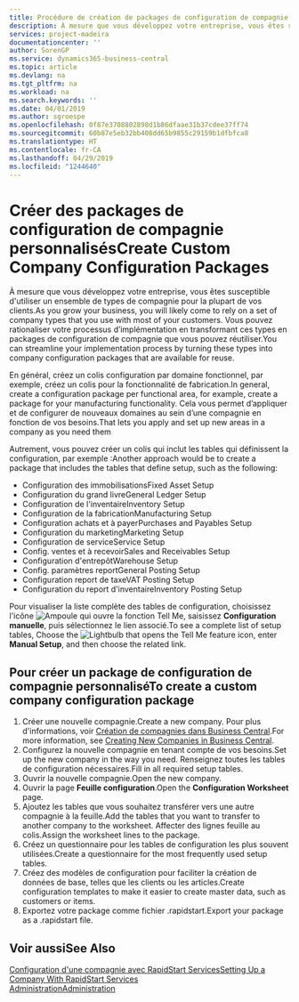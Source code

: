 ```yaml
---
title: Procédure de création de packages de configuration de compagnie personnalisés | Microsoft Docs
description: À mesure que vous développez votre entreprise, vous êtes susceptible d'utiliser un ensemble de types de compagnie pour la plupart de vos clients. Vous pouvez rationaliser votre processus d’implémentation en transformant ces types en packages de configuration de compagnie que vous pouvez réutiliser.
services: project-madeira
documentationcenter: ''
author: SorenGP
ms.service: dynamics365-business-central
ms.topic: article
ms.devlang: na
ms.tgt_pltfrm: na
ms.workload: na
ms.search.keywords: ''
ms.date: 04/01/2019
ms.author: sgroespe
ms.openlocfilehash: 0f87e3708802898d1b86dfaae31b37cdee37ff74
ms.sourcegitcommit: 60b87e5eb32bb408dd65b9855c29159b1dfbfca8
ms.translationtype: HT
ms.contentlocale: fr-CA
ms.lasthandoff: 04/29/2019
ms.locfileid: "1244640"
---
```

# <a name="create-custom-company-configuration-packages"></a><span data-ttu-id="eabdd-104">Créer des packages de configuration de compagnie personnalisés</span><span class="sxs-lookup"><span data-stu-id="eabdd-104">Create Custom Company Configuration Packages</span></span>
<span data-ttu-id="eabdd-105">À mesure que vous développez votre entreprise, vous êtes susceptible d'utiliser un ensemble de types de compagnie pour la plupart de vos clients.</span><span class="sxs-lookup"><span data-stu-id="eabdd-105">As you grow your business, you will likely come to rely on a set of company types that you use with most of your customers.</span></span> <span data-ttu-id="eabdd-106">Vous pouvez rationaliser votre processus d’implémentation en transformant ces types en packages de configuration de compagnie que vous pouvez réutiliser.</span><span class="sxs-lookup"><span data-stu-id="eabdd-106">You can streamline your implementation process by turning these types into company configuration packages that are available for reuse.</span></span>  

<span data-ttu-id="eabdd-107">En général, créez un colis configuration par domaine fonctionnel, par exemple, créez un colis pour la fonctionnalité de fabrication.</span><span class="sxs-lookup"><span data-stu-id="eabdd-107">In general, create a configuration package per functional area, for example, create a package for your manufacturing functionality.</span></span> <span data-ttu-id="eabdd-108">Cela vous permet d’appliquer et de configurer de nouveaux domaines au sein d’une compagnie en fonction de vos besoins.</span><span class="sxs-lookup"><span data-stu-id="eabdd-108">That lets you apply and set up new areas in a company as you need them</span></span>  

<span data-ttu-id="eabdd-109">Autrement, vous pouvez créer un colis qui inclut les tables qui définissent la configuration, par exemple :</span><span class="sxs-lookup"><span data-stu-id="eabdd-109">Another approach would be to create a package that includes the tables that define setup, such as the following:</span></span>  

-   <span data-ttu-id="eabdd-110">Configuration des immobilisations</span><span class="sxs-lookup"><span data-stu-id="eabdd-110">Fixed Asset Setup</span></span>  
-   <span data-ttu-id="eabdd-111">Configuration du grand livre</span><span class="sxs-lookup"><span data-stu-id="eabdd-111">General Ledger Setup</span></span>  
-   <span data-ttu-id="eabdd-112">Configuration de l'inventaire</span><span class="sxs-lookup"><span data-stu-id="eabdd-112">Inventory Setup</span></span>  
-   <span data-ttu-id="eabdd-113">Configuration de la fabrication</span><span class="sxs-lookup"><span data-stu-id="eabdd-113">Manufacturing Setup</span></span>  
-   <span data-ttu-id="eabdd-114">Configuration achats et à payer</span><span class="sxs-lookup"><span data-stu-id="eabdd-114">Purchases and Payables Setup</span></span>  
-   <span data-ttu-id="eabdd-115">Configuration du marketing</span><span class="sxs-lookup"><span data-stu-id="eabdd-115">Marketing Setup</span></span>  
-   <span data-ttu-id="eabdd-116">Configuration de service</span><span class="sxs-lookup"><span data-stu-id="eabdd-116">Service Setup</span></span>  
-   <span data-ttu-id="eabdd-117">Config. ventes et à recevoir</span><span class="sxs-lookup"><span data-stu-id="eabdd-117">Sales and Receivables Setup</span></span>  
-   <span data-ttu-id="eabdd-118">Configuration d'entrepôt</span><span class="sxs-lookup"><span data-stu-id="eabdd-118">Warehouse Setup</span></span>  
-   <span data-ttu-id="eabdd-119">Config. paramètres report</span><span class="sxs-lookup"><span data-stu-id="eabdd-119">General Posting Setup</span></span>  
-   <span data-ttu-id="eabdd-120">Configuration report de taxe</span><span class="sxs-lookup"><span data-stu-id="eabdd-120">VAT Posting Setup</span></span>  
-   <span data-ttu-id="eabdd-121">Configuration du report d'inventaire</span><span class="sxs-lookup"><span data-stu-id="eabdd-121">Inventory Posting Setup</span></span>  

<span data-ttu-id="eabdd-122">Pour visualiser la liste complète des tables de configuration, choisissez l'icône ![Ampoule qui ouvre la fonction Tell Me](media/ui-search/search_small.png "Dites-moi ce que vous voulez faire"), saisissez **Configuration manuelle**, puis sélectionnez le lien associé.</span><span class="sxs-lookup"><span data-stu-id="eabdd-122">To see a complete list of setup tables, Choose the ![Lightbulb that opens the Tell Me feature](media/ui-search/search_small.png "Tell me what you want to do") icon, enter **Manual Setup**, and then choose the related link.</span></span>  

## <a name="to-create-a-custom-company-configuration-package"></a><span data-ttu-id="eabdd-123">Pour créer un package de configuration de compagnie personnalisé</span><span class="sxs-lookup"><span data-stu-id="eabdd-123">To create a custom company configuration package</span></span>  
1.  <span data-ttu-id="eabdd-124">Créer une nouvelle compagnie.</span><span class="sxs-lookup"><span data-stu-id="eabdd-124">Create a new company.</span></span> <span data-ttu-id="eabdd-125">Pour plus d'informations, voir [Création de compagnies dans Business Central](about-new-company.md).</span><span class="sxs-lookup"><span data-stu-id="eabdd-125">For more information, see [Creating New Companies in Business Central](about-new-company.md).</span></span>  
3.  <span data-ttu-id="eabdd-126">Configurez la nouvelle compagnie en tenant compte de vos besoins.</span><span class="sxs-lookup"><span data-stu-id="eabdd-126">Set up the new company in the way you need.</span></span> <span data-ttu-id="eabdd-127">Renseignez toutes les tables de configuration nécessaires.</span><span class="sxs-lookup"><span data-stu-id="eabdd-127">Fill in all required setup tables.</span></span>  
4.  <span data-ttu-id="eabdd-128">Ouvrir la nouvelle compagnie.</span><span class="sxs-lookup"><span data-stu-id="eabdd-128">Open the new company.</span></span>
5. <span data-ttu-id="eabdd-129">Ouvrir la page **Feuille configuration**.</span><span class="sxs-lookup"><span data-stu-id="eabdd-129">Open the **Configuration Worksheet** page.</span></span>  
6.  <span data-ttu-id="eabdd-130">Ajoutez les tables que vous souhaitez transférer vers une autre compagnie à la feuille.</span><span class="sxs-lookup"><span data-stu-id="eabdd-130">Add the tables that you want to transfer to another company to the worksheet.</span></span> <span data-ttu-id="eabdd-131">Affecter des lignes feuille au colis.</span><span class="sxs-lookup"><span data-stu-id="eabdd-131">Assign the worksheet lines to the package.</span></span>  
7.  <span data-ttu-id="eabdd-132">Créez un questionnaire pour les tables de configuration les plus souvent utilisées.</span><span class="sxs-lookup"><span data-stu-id="eabdd-132">Create a questionnaire for the most frequently used setup tables.</span></span>  
8.  <span data-ttu-id="eabdd-133">Créez des modèles de configuration pour faciliter la création de données de base, telles que les clients ou les articles.</span><span class="sxs-lookup"><span data-stu-id="eabdd-133">Create configuration templates to make it easier to create master data, such as customers or items.</span></span>  
9.  <span data-ttu-id="eabdd-134">Exportez votre package comme fichier .rapidstart.</span><span class="sxs-lookup"><span data-stu-id="eabdd-134">Export your package as a .rapidstart file.</span></span>  

## <a name="see-also"></a><span data-ttu-id="eabdd-135">Voir aussi</span><span class="sxs-lookup"><span data-stu-id="eabdd-135">See Also</span></span>  
[<span data-ttu-id="eabdd-136">Configuration d'une compagnie avec RapidStart Services</span><span class="sxs-lookup"><span data-stu-id="eabdd-136">Setting Up a Company With RapidStart Services</span></span>](admin-set-up-a-company-with-rapidstart.md)  
[<span data-ttu-id="eabdd-137">Administration</span><span class="sxs-lookup"><span data-stu-id="eabdd-137">Administration</span></span>](admin-setup-and-administration.md)
